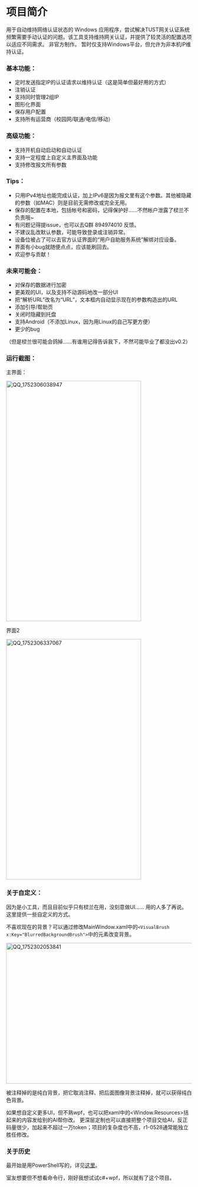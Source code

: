 

# 项目简介

用于自动维持网络认证状态的 Windows 应用程序，尝试解决TUST网关认证系统频繁需要手动认证的问题。该工具支持维持网关认证，并提供了较灵活的配置选项以适应不同需求。
非官方制作。
暂时仅支持Windows平台，但允许为非本机IP维持认证。

### **基本功能：**

- 定时发送指定IP的认证请求以维持认证（这是简单但最好用的方式）
- 注销认证
- 支持同时管理2组IP
- 图形化界面
- 保存用户配置
- 支持所有运营商（校园网/联通/电信/移动）

### **高级功能：**

- 支持开机自动启动和自动认证
- 支持一定程度上自定义主界面及功能
- 支持修改报文所有参数

### **Tips：**

- 只用IPv4地址也能完成认证，加上IPv6是因为报文里有这个参数。其他被隐藏的参数（如MAC）则是目前无需修改或完全无用。
- 保存的配置在本地，包括帐号和密码，记得保护好……不然帐户泄露了棂兰不负责哦~
- 有问题记得提issue，也可以去Q群 894974010 反馈。
- 不建议乱改默认参数，可能导致登录或注销异常。
- 设备位被占了可以去官方认证界面的“用户自助服务系统”解绑对应设备。
- 界面有小bug就随便点点，应该能刷回去。
- 欢迎参与贡献！

### **未来可能会：**

- 对保存的数据进行加密
- 更美观的UI，以及支持不动源码地改一部分UI
- 把“解析URL”改名为“URL”，文本框内自动显示现在的参数构造出的URL
- 添加引导/帮助页
- 关闭时隐藏到托盘
- 支持Android（不添加Linux，因为用Linux的自己写更方便）
- 更少的bug


（但是棂兰很可能会鸽掉……有谁用记得告诉我下，不然可能毕业了都没出v0.2）



### 运行截图：

主界面：

<img width="366" height="653" alt="QQ_1752306038947" src="https://github.com/user-attachments/assets/3a8bd109-6112-4f0a-96f5-45a216721e5f" />

界面2
       
<img width="366" height="653" alt="QQ_1752306337067" src="https://github.com/user-attachments/assets/e57f28bd-f500-43dc-a24e-5631373694e6" />







### **关于自定义：**

因为是小工具，而且目前似乎只有棂兰在用，没刻意做UI…… 用的人多了再说。这里提供一些自定义的方式。

不喜欢现在的背景？可以通过修改MainWindow.xaml中的`<VisualBrush x:Key="BlurredBackgroundBrush">`中的元素改变背景。

<img width="848" height="382" alt="QQ_1752302053841" src="https://github.com/user-attachments/assets/83c57c57-af1c-4888-82b1-104391ff24fa" />

被注释掉的是纯白背景，把它取消注释、把后面图像背景注释掉，就可以获得纯白色背景。


如果想自定义更多UI，但不熟wpf，也可以把xaml中的<Window.Resources>括起来的内容发给别的AI帮你改。
更深层定制也可以直接把整个项目交给AI，反正码量很少，加起来不超过一万token；项目的复杂度也不高，r1-0528通常能独立胜任修改。




### 关于历史

最开始是用PowerShell写的，详见[这里](https://blog.csdn.net/Lynlane/article/details/142895015)。

室友想要但不想看命令行，刚好我想试试c#+wpf，所以就有了这个项目。

